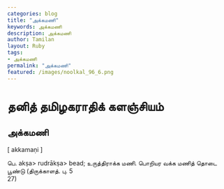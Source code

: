 ```yaml
---  
categories: blog  
title: "அக்கமணி"
keywords: அக்கமணி  
description: அக்கமணி
author: Tamilan  
layout: Ruby  
tags:     
- அக்கமணி
permalink: "அக்கமணி"  
featured: /images/noolkal_96_6.png  
--- 
```

# தனித் தமிழகராதிக் களஞ்சியம்
## அக்கமணி

[ akkamaṇi ]  
  
பெ. akṣa> rudrākṣa> bead; உருத்திராக்க மணி. பொறியர வக்க மணித் தொடை பூண்டு (திருக்காளத். பு. 5  
27)